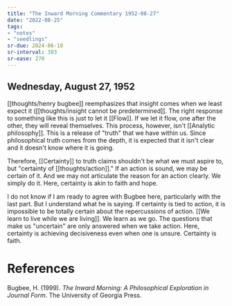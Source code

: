 ```yaml
---
title: "The Inward Morning Commentary 1952-08-27"
date: "2022-08-25"
tags:
- "notes"
- "seedlings"
sr-due: 2024-06-18
sr-interval: 383
sr-ease: 270
---
```


## Wednesday, August 27, 1952

[[thoughts/henry bugbee]] reemphasizes that insight comes when we least expect it ([[thoughts/insight cannot be predetermined]]. The right response to something like this is just to let it [[Flow]]. If we let it flow, one after the other, they will reveal themselves. This process, however, isn't [[Analytic philosophy]]. This is a release of "truth" that we have within us. Since philosophical truth comes from the depth, it is expected that it isn't clear and it doesn't know where it is going.

Therefore, [[Certainty]] to truth claims shouldn't be what we must aspire to, but "certainty of [[thoughts/action]]." If an action is sound, we may be certain of it. And we may not articulate the reason for an action clearly. We simply do it. Here, certainty is akin to faith and hope.

I do not know if I am ready to agree with Bugbee here, particularly with the last part. But I understand what he is saying. If certainty is tied to action, it is impossible to be totally certain about the repercussions of action. [[We learn to live while we are living]]. We learn as we go. The questions that make us "uncertain" are only answered when we take action. Here, certainty is achieving decisiveness even when one is unsure. Certainty is faith.

# References

Bugbee, H. (1999). _The Inward Morning: A Philosophical Exploration in Journal Form_. The University of Georgia Press.
